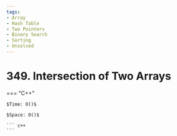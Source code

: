 ```yaml
---
tags:
- Array
- Hash Table
- Two Pointers
- Binary Search
- Sorting
- Unsolved
---
```



# 349. Intersection of Two Arrays

=== "C++"

    $Time: O()$

    $Space: O()$

    ``` c++
    ```